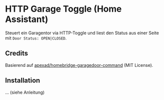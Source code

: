 # HTTP Garage Toggle (Home Assistant)

Steuert ein Garagentor via HTTP-Toggle und liest den Status aus einer Seite mit `Door Status: OPEN|CLOSED`.

## Credits
Basierend auf [apexad/homebridge-garagedoor-command](https://github.com/apexad/homebridge-garagedoor-command) (MIT License).

## Installation
... (siehe Anleitung)
